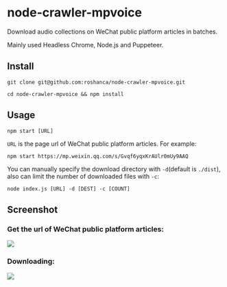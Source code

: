 # node-crawler-mpvoice

Download audio collections on WeChat public platform articles in batches. 

Mainly used Headless Chrome, Node.js and Puppeteer.

## Install

```
git clone git@github.com:roshanca/node-crawler-mpvoice.git

cd node-crawler-mpvoice && npm install
```

## Usage

```
npm start [URL]
```

`URL` is the page url of WeChat public platform articles. For example:

```
npm start https://mp.weixin.qq.com/s/Gvqf6yqxKrAUlr0mUy9AAQ
```

You can manually specify the download directory with `-d`(default is `./dist`), also can limit the number of downloaded files with `-c`:

```
node index.js [URL] -d [DEST] -c [COUNT]
```

## Screenshot

### Get the url of WeChat public platform articles:

![](https://raw.githubusercontent.com/roshanca/node-crawler-mpvoice/master/screenshot/wechat.png)

### Downloading:

![](https://raw.githubusercontent.com/roshanca/node-crawler-mpvoice/master/screenshot/downloading.png)

